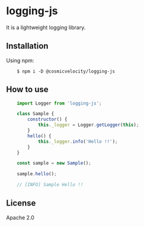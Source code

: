 # logging-js
It is a lightweight logging library.

## Installation
Using npm:

```
    $ npm i -D @cosmicvelocity/logging-js
```

## How to use

```js
    import Logger from 'logging-js';

    class Sample {
        constructor() {
            this._logger = Logger.getLogger(this);
        }
        hello() {
            this._logger.info('Hello !!');
        }
    }

    const sample = new Sample();

    sample.hello();

    // [INFO] Sample Hello !!
```

## License
Apache 2.0

